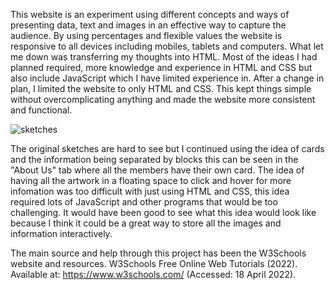 This website is an experiment using different concepts and ways of presenting data, text and images in an effective way to capture the audience. By using percentages and flexible values the website is responsive to all devices including mobiles, tablets and computers. What let me down was transferring my thoughts into HTML. Most of the ideas I had planned required, more knowledge and experience in HTML and CSS but also include JavaScript which I have limited experience in. After a change in plan, I limited the website to only HTML and CSS. This kept things simple without overcomplicating anything and made the website more consistent and functional.

![sketches](https://user-images.githubusercontent.com/20347357/163819532-01269e80-cdb0-47ad-8842-1f834d2e734f.jpg)

The original sketches are hard to see but I continued using the idea of cards and the information being separated by blocks this can be seen in the "About Us" tab where all the members have their own card. The idea of having all the artwork in a floating space to click and hover for more infomation was too difficult with just using HTML and CSS, this idea required lots of JavaScript and other programs that would be too challenging. It would have been good to see what this idea would look like because I think it could be a great way to store all the images and information interactively. 


The main source and help through this project has been the W3Schools website and resources. 
W3Schools Free Online Web Tutorials (2022). Available at: https://www.w3schools.com/ (Accessed: 18 April 2022).
